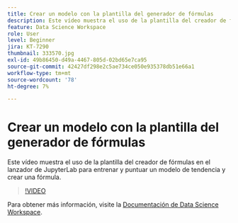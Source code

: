 ```yaml
---
title: Crear un modelo con la plantilla del generador de fórmulas
description: Este vídeo muestra el uso de la plantilla del creador de fórmulas en el lanzador de JupyterLab para entrenar y puntuar un modelo de tendencia y crear una fórmula.
feature: Data Science Workspace
role: User
level: Beginner
jira: KT-7290
thumbnail: 333570.jpg
exl-id: 49b86450-d49a-4467-805d-02bd65e7ca95
source-git-commit: 42427df298e2c5ae734ce050e935378db51e66a1
workflow-type: tm+mt
source-wordcount: '78'
ht-degree: 7%

---
```


# Crear un modelo con la plantilla del generador de fórmulas

Este vídeo muestra el uso de la plantilla del creador de fórmulas en el lanzador de JupyterLab para entrenar y puntuar un modelo de tendencia y crear una fórmula.

>[!VIDEO](https://video.tv.adobe.com/v/333570?quality=12&learn=on)

Para obtener más información, visite la [Documentación de Data Science Workspace](https://experienceleague.adobe.com/docs/experience-platform/data-science-workspace/home.html?lang=es).